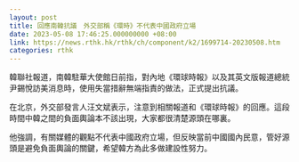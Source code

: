 ```yaml
---
layout: post
title: 回應南韓抗議　外交部稱《環時》不代表中國政府立場
date: 2023-05-08 17:46:25.000000000 +08:00
link: https://news.rthk.hk/rthk/ch/component/k2/1699714-20230508.htm
categories: rthk
---
```


韓聯社報道，南韓駐華大使館日前指，對內地《環球時報》以及其英文版報道總統尹錫悅訪美消息時，使用失當措辭無端指責的做法，正式提出抗議。

在北京，外交部發言人汪文斌表示，注意到相關報道和《環球時報》的回應。這段時間中韓之間的負面輿論本不該出現，大家都很清楚源頭在哪裏。

他強調，有關媒體的觀點不代表中國政府立場，但反映當前中國國內民意，管好源頭是避免負面輿論的關鍵，希望韓方為此多做建設性努力。
